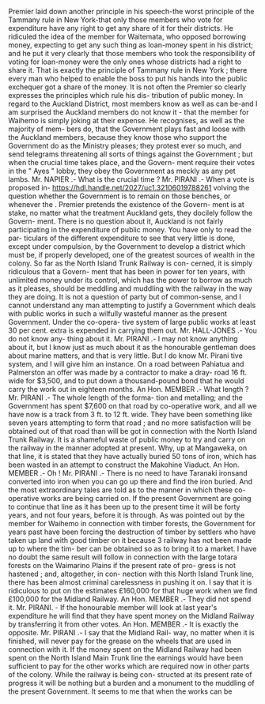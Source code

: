 Premier laid down another principle in his speech-the worst principle of the Tammany rule in New York-that only those members who vote for expenditure have any right to get any share of it for their districts. He ridiculed the idea of the member for Waitemata, who opposed borrowing money, expecting to get any such thing as loan-money spent in his district; and he put it very clearly that those members who took the responsibility of voting for loan-money were the only ones whose districts had a right to share it. That is exactly the principle of Tammany rule in New York ; there every man who helped to enable the boss to put his hands into the public exchequer got a share of the money. It is not often the Premier so clearly expresses the principles which rule his dis- tribution of public money. In regard to the Auckland District, most members know as well as can be-and I am surprised the Auckland members do not know it - that the member for Waihemo is simply joking at their expense. He recognises, as well as the majority of mem- bers do, that the Government plays fast and loose with the Auckland members, because they know those who support the Government do as the Ministry pleases; they protest ever so much, and send telegrams threatening all sorts of things against the Government ; but when the crucial time takes place, and the Govern- ment require their votes in the " Ayes " lobby, they obey the Government as meckly as any pet lambs. Mr. NAPIER .- What is the crucial time ? Mr. PIRANI .- When a vote is proposed in- https://hdl.handle.net/2027/uc1.32106019788261 volving the question whether the Government is to remain on those benches, or whenever the . Premier pretends the existence of the Govern- ment is at stake, no matter what the treatment Auckland gets, they docilely follow the Govern- ment. There is no question about it, Auckland is not fairly participating in the expenditure of public money. You have only to read the par- ticulars of the different expenditure to see that very little is done, except under compulsion, by the Government to develop a district which must be, if properly developed, one of the greatest sources of wealth in the colony. So far as the North Island Trunk Railway is con- cerned, it is simply ridiculous that a Govern- ment that has been in power for ten years, with unlimited money under its control, which has the power to borrow as much as it pleases, should be meddling and muddling with the railway in the way they are doing. It is not a question of party but of common-sense, and I cannot understand any man attempting to justify a Government which deals with public works in such a wilfully wasteful manner as the present Government. Under the co-opera- tive system of large public works at least 30 per cent. extra is expended in carrying them out. Mr. HALL-JONES .- You do not know any- thing about it. Mr. PIRANI .- I may not know anything about it, but I know just as much about it as the honourable gentleman does about marine matters, and that is very little. But I do know Mr. Pirani tive system, and I will give him an instance. On a road between Pahiatua and Palmerston an offer was made by a contractor to make a dray- road 16 ft. wide for $3,500, and to put down a thousand-pound bond that he would carry the work out in eighteen months. An Hon. MEMBER .- What length ? Mr. PIRANI .- The whole length of the forma- tion and metalling; and the Government has spent $7,600 on that road by co-operative work, and all we have now is a track from 3 ft. to 12 ft. wide. They have been something like seven years attempting to form that road ; and no more satisfaction will be obtained out of that road than will be got in connection with the North Island Trunk Railway. It is a shameful waste of public money to try and carry on the railway in the manner adopted at present. Why, up at Mangaweka, on that line, it is stated that they have actually buried 50 tons of iron, which has been wasted in an attempt to construct the Makohine Viaduct. An Hon. MEMBER .- Oh ! Mr. PIRANI .- There is no need to have Taranaki ironsand converted into iron when you can go up there and find the iron buried. And the most extraordinary tales are told as to the manner in which these co-operative works are being carried on. If the present Government are going to continue that line as it has been up to the present time it will be forty years, and not four years, before it is through. As was pointed out by the member for Waihemo in connection with timber forests, the Government for years past have been forcing the destruction of timber by settlers who have taken up land with good timber on it because 3 railway has not been made up to where the tim- ber can be obtained so as to bring it to a market. I have no doubt the same result will follow in connection with the large totara forests on the Waimarino Plains if the present rate of pro- gress is not hastened ; and, altogether, in con- nection with this North Island Trunk line, there has been almost criminal carelessness in pushing it on. I say that it is ridiculous to put on the estimates £160,000 for that huge work when we find £100,000 for the Midland Railway. An Hon. MEMBER .- They did not spend it. Mr. PIRANI. - If the honourable member will look at last year's expenditure he will find that they have spent money on the Midland Railway by transferring it from other votes. An Hon. MEMBER .- It is exactly the opposite. Mr. PIRANI .- I say that the Midland Rail- way, no matter when it is finished, will never pay for the grease on the wheels that are used in connection with it. If the money spent on the Midland Railway had been spent on the North Island Main Trunk line the earnings would have been sufficient to pay for the other works which are required now in other parts of the colony. While the railway is being con- structed at its present rate of progress it will be nothing but a burden and a monument to the muddling of the present Government. It seems to me that when the works can be 